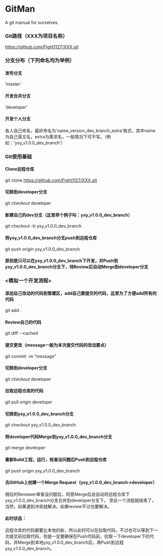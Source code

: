 # GitMan
A git manual for ourselves.

### Git路径（XXX为项目名称）
https://github.com/Fight1127/XXX.git

### 分支分布（下列命名均为举例）

#### 发布分支
‘master’
#### 开发合并分支
‘developer’
#### 开发个人分支
各人自己命名，最好命名为'name_version_dev_branch_extra'格式，其中name为自己英文名，extra为需求名，一般情况下可不写。（例如：'ysy_v1.0.0_dev_branch'）

### Git使用基础

#### Clone远程仓库
git clone https://github.com/Fight1127/XXX.git
#### 切换到developer分支
git checkout developer
#### 新建自己的dev分支（这里举个例子叫：ysy_v1.0.0_dev_branch）
git checkout -b ysy_v1.0.0_dev_branch
#### 将ysy_v1.0.0_dev_branch分支push到远程仓库
git push origin ysy_v1.0.0_dev_branch
#### 原则是只可以在ysy_v1.0.0_dev_branch下开发，并Push到ysy_v1.0.0_dev_branch分支下，待Review后自动Merge到developer分支

### <模拟一个开发流程>

#### 添加自己改动的代码到暂缓区，add自己要提交的代码，这里为了方便add所有的代码
git add .
#### Review自己的代码
git diff --cached
#### 提交更改（message一般为本次提交代码的改动要点）
git commit -m "message"
#### 切换到developer分支
git checkout developer
#### 拉取远程仓库的代码
git pull origin developer
#### 切换到ysy_v1.0.0_dev_branch分支
git checkout ysy_v1.0.0_dev_branch
#### 将developer代码Merge到ysy_v1.0.0_dev_branch分支
git merge developer
#### 重新Build工程，运行，检查没问题后Push到远程仓库
git push origin ysy_v1.0.0_dev_branch
#### 去GitHub上创建一个Merge Request（ysy_v1.0.0_dev_branch->developer）

相应的Reviewer审查没问题后，同意Merge后会自动将远程仓库下ysy_v1.0.0_dev_branch分支合并到developer分支下，
至此一个流程就结束了，当然，如果遇到冲突就解决。如果review不过也要解决。

#### 此时状态：
远程仓库的代码都要比本地的新，所以此时可以在拉取代码，不过也可以等到下一次提交前拉取代码，但是一定要确保在Push代码前，拉取一下developer下的代码，并Merge到本地ysy_v1.0.0_dev_branch后，再Push到远程ysy_v1.0.0_dev_branch。
